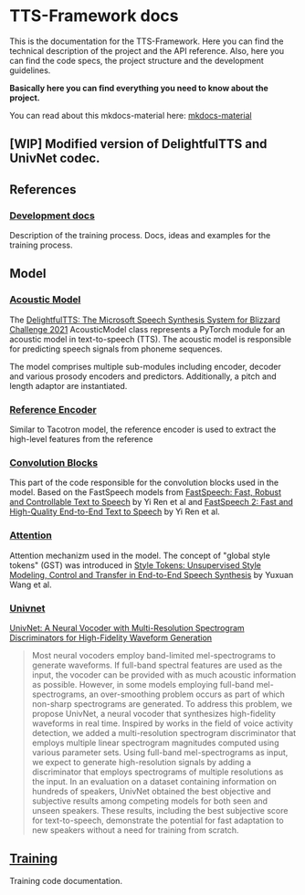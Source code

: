 # TTS-Framework docs

This is the documentation for the TTS-Framework. Here you can find the technical description of the project and the API reference.
Also, here you can find the code specs, the project structure and the development guidelines.

**Basically here you can find everything you need to know about the project.**

You can read about this mkdocs-material here: [mkdocs-material](readme.md)

## [WIP] Modified version of DelightfulTTS and UnivNet codec.

## References

### [Development docs](./dev/readme.md)

Description of the training process. Docs, ideas and examples for the training process. 

## Model

### [Acoustic Model](model/acoustic_model/readme.md)

The [DelightfulTTS: The Microsoft Speech Synthesis System for Blizzard Challenge 2021](https://arxiv.org/abs/2110.12612) AcousticModel class represents a PyTorch module for an acoustic model in text-to-speech (TTS).
The acoustic model is responsible for predicting speech signals from phoneme sequences.

The model comprises multiple sub-modules including encoder, decoder and various prosody encoders and predictors.
Additionally, a pitch and length adaptor are instantiated.

### [Reference Encoder](model/reference_encoder/readme.md)

Similar to Tacotron model, the reference encoder is used to extract the high-level features from the reference

### [Convolution Blocks](model/conv_blocks/readme.md)

This part of the code responsible for the convolution blocks used in the model. Based on the FastSpeech models from [FastSpeech: Fast, Robust and Controllable Text to Speech](https://arxiv.org/abs/1905.09263) by Yi Ren et al and [FastSpeech 2: Fast and High-Quality End-to-End Text to Speech](https://arxiv.org/abs/2006.04558) by Yi Ren et al.

### [Attention](model/attention/readme.md)

Attention mechanizm used in the model. The concept of "global style tokens" (GST) was introduced in 
[Style Tokens: Unsupervised Style Modeling, Control and Transfer in End-to-End Speech Synthesis](https://arxiv.org/abs/1803.09017) by Yuxuan Wang et al.

### [Univnet](model/univnet/readme.md)

[UnivNet: A Neural Vocoder with Multi-Resolution Spectrogram Discriminators for High-Fidelity Waveform Generation](https://arxiv.org/abs/2106.07889v1)

> Most neural vocoders employ band-limited mel-spectrograms to generate waveforms. If full-band spectral features are used as the input, the vocoder can be provided with as much acoustic information as possible. However, in some models employing full-band mel-spectrograms, an over-smoothing problem occurs as part of which non-sharp spectrograms are generated. To address this problem, we propose UnivNet, a neural vocoder that synthesizes high-fidelity waveforms in real time. Inspired by works in the field of voice activity detection, we added a multi-resolution spectrogram discriminator that employs multiple linear spectrogram magnitudes computed using various parameter sets. Using full-band mel-spectrograms as input, we expect to generate high-resolution signals by adding a discriminator that employs spectrograms of multiple resolutions as the input. In an evaluation on a dataset containing information on hundreds of speakers, UnivNet obtained the best objective and subjective results among competing models for both seen and unseen speakers. These results, including the best subjective score for text-to-speech, demonstrate the potential for fast adaptation to new speakers without a need for training from scratch. 

## [Training](./training/readme.md)

Training code documentation.
